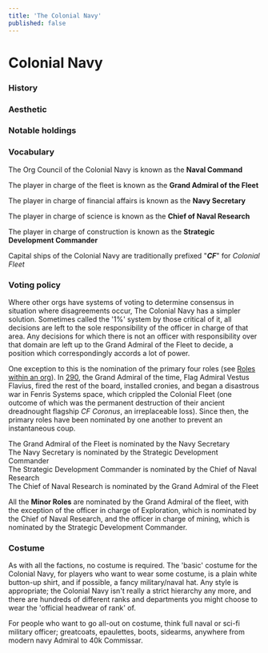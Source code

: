 ```yaml
---
title: 'The Colonial Navy'
published: false
---
```


# Colonial Navy

### History

### Aesthetic

### Notable holdings

### Vocabulary
The Org Council of the Colonial Navy is known as the **Naval Command**

The player in charge of the fleet is known as the **Grand Admiral of the Fleet**

The player in charge of financial affairs is known as the **Navy Secretary**

The player in charge of science is known as the **Chief of Naval Research**

The player in charge of construction is known as the **Strategic Development Commander**

Capital ships of the Colonial Navy are traditionally prefixed "**_CF_**" for _Colonial Fleet_

### Voting policy
Where other orgs have systems of voting to determine consensus in situation where disagreements occur, The Colonial Navy has a simpler solution. Sometimes called the '1%' system by those critical of it, all decisions are left to the sole responsibility of the officer in charge of that area. Any decisions for which there is not an officer with responsibility over that domain are left up to the Grand Admiral of the Fleet to decide, a position which correspondingly accords a lot of power.

One exception to this is the nomination of the primary four roles (see [Roles within an org](/orgs/roles)). In [290](/history), the Grand Admiral of the time, Flag Admiral Vestus Flavius, fired the rest of the board, installed cronies, and began a disastrous war in Fenris Systems space, which crippled the Colonial Fleet (one outcome of which was the permanent destruction of their ancient dreadnought flagship _CF Coronus_, an irreplaceable loss). Since then, the primary roles have been nominated by one another to prevent an instantaneous coup.

The Grand Admiral of the Fleet is nominated by the Navy Secretary  
The Navy Secretary is nominated by the Strategic Development Commander  
The Strategic Development Commander is nominated by the Chief of Naval Research  
The Chief of Naval Research is nominated by the Grand Admiral of the Fleet  

All the **Minor Roles** are nominated by the Grand Admiral of the fleet, with the exception of the officer in charge of Exploration, which is nominated by the Chief of Naval Research, and the officer in charge of mining, which is nominated by the Strategic Development Commander.

### Costume
As with all the factions, no costume is required. The 'basic' costume for the Colonial Navy, for players who want to wear some costume, is a plain white button-up shirt, and if possible, a fancy military/naval hat. Any style is appropriate; the Colonial Navy isn't really a strict hierarchy any more, and there are hundreds of different ranks and departments you might choose to wear the 'official headwear of rank' of.

For people who want to go all-out on costume, think full naval or sci-fi military officer; greatcoats, epaulettes, boots, sidearms, anywhere from modern navy Admiral to 40k Commissar.
